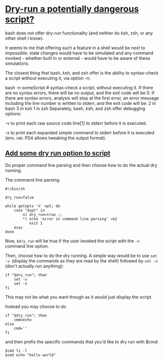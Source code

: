 # [Dry-run a potentially dangerous script?](https://stackoverflow.com/questions/22952959/dry-run-a-potentially-dangerous-script)

bash does not offer dry-run functionality (and neither do ksh, zsh, or any other shell I know).

It seems to me that offering such a feature in a shell would be next to impossible: state changes would have to be simulated and any command invoked - whether built in or external - would have to be aware of these simulations.

The closest thing that bash, ksh, and zsh offer is the ability to syntax-check a script without executing it, via option -n:

bash -n someScript  # syntax-check a script, without executing it.
If there are no syntax errors, there will be no output, and the exit code will be 0.
If there are syntax errors, analysis will stop at the first error, an error message including the line number is written to stderr, and the exit code will be:
2 in bash
3 in ksh
1 in zsh
Separately, bash, ksh, and zsh offer debugging options:

-v to print each raw source code line[1] to stderr before it is executed.

-x to print each expanded simple command to stderr before it is executed (env. var. PS4 allows tweaking the output format).





## [Add some dry run option to script](https://unix.stackexchange.com/questions/433801/add-some-dry-run-option-to-script)

Do proper command line parsing and then choose how to do the actual dry running.

The command line parsing:
```
#!/bin/sh

dry_run=false

while getopts 'n' opt; do
    case "$opt" in
        n) dry_run=true ;;
        *) echo 'error in command line parsing' >&2
           exit 1
    esac
done
```
Now, `$dry_run` will be true if the user invoked the script with the `-n` command line option.

Then, choose how to do the dry running. A simple way would be to use `set -v `(display the commands as they are read by the shell) followed by `set -n` (don't actually run anything):
```
if "$dry_run"; then
    set -v
    set -n
fi
```
This may not be what you want though as it would just display the script.

Instead you may choose to do
```
if "$dry_run"; then
    cmd=echo
else
    cmd=''
fi
```
and then prefix the specific commands that you'd like to dry run with $cmd:
```
$cmd ls -l
$cmd echo "hello world"
```